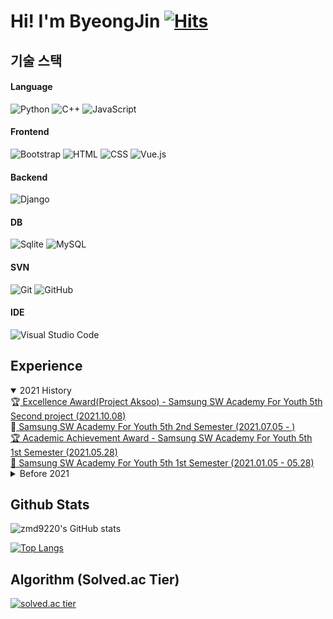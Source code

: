 # Hi! I'm ByeongJin [![Hits](https://hits.seeyoufarm.com/api/count/incr/badge.svg?url=https%3A%2F%2Fgithub.com%2Fzmd9220%2F&count_bg=%2379C83D&title_bg=%23555555&icon=&icon_color=%23E7E7E7&title=hits&edge_flat=false)](https://hits.seeyoufarm.com)



## 기술 스택

#### Language

![Python](https://img.shields.io/badge/-Python-05122A?style=flat&logo=python)&nbsp;![C++](https://img.shields.io/badge/-C++-05122A?style=flat&logo=C%2B%2B)&nbsp;![JavaScript](https://img.shields.io/badge/-JavaScript-05122A?style=flat&logo=javascript)&nbsp;

#### Frontend
![Bootstrap](https://img.shields.io/badge/-Bootstrap-05122A?style=flat&logo=bootstrap&logoColor=563D7C)&nbsp;![HTML](https://img.shields.io/badge/-HTML-05122A?style=flat&logo=HTML5)&nbsp;![CSS](https://img.shields.io/badge/-CSS-05122A?style=flat&logo=CSS3&logoColor=1572B6)&nbsp;![Vue.js](https://img.shields.io/badge/Vue.js-05122A?style=flat&logo=vuedotjs)


#### Backend
![Django](https://img.shields.io/badge/-Django-05122A?style=flat&logo=django&logoColor=092E20)&nbsp;

#### DB
![Sqlite](https://img.shields.io/badge/-SQLite-05122A?style=flat&logo=SQLite)&nbsp;![MySQL](https://img.shields.io/badge/-MySQL-05122A?style=flat&logo=MySQL)&nbsp;


#### SVN

![Git](https://img.shields.io/badge/-Git-05122A?style=flat&logo=git)&nbsp;![GitHub](https://img.shields.io/badge/-GitHub-05122A?style=flat&logo=github)&nbsp;

#### IDE
![Visual Studio Code](https://img.shields.io/badge/-Visual%20Studio%20Code-05122A?style=flat&logo=visual-studio-code&logoColor=007ACC)&nbsp;




## Experience

<details open>
<summary>2021 History</summary>
🏆<a href="https://youtu.be/yDOKTlCfik4"> Excellence Award(Project Aksoo) - Samsung SW Academy For Youth 5th Second project (2021.10.08)</a> <br/> 
📖<a href="https://www.ssafy.com/ksp/jsp/swp/swpMain.jsp"> Samsung SW Academy For Youth 5th 2nd Semester (2021.07.05 - )
<br/>
🏆 Academic Achievement Award - Samsung SW Academy For Youth 5th 1st Semester (2021.05.28)<br/> 
📖<a href="https://www.ssafy.com/ksp/jsp/swp/swpMain.jsp"> Samsung SW Academy For Youth 5th 1st Semester (2021.01.05 - 05.28)</a> <br/>
</details>
<details markdown="1">
<summary>Before 2021</summary>
<p>
📜 Bachelor of Inha University - Major : Japanese/Computer Science  (2020.08.21) <br/>
🏆 Excellence Award - Samsung BixbyCrew Hackathon (2019.11.23)<br/> 
</p>
</details>





## Github Stats

![zmd9220's GitHub stats](https://github-readme-stats.vercel.app/api?username=zmd9220&count_private=true)

[![Top Langs](https://github-readme-stats.vercel.app/api/top-langs/?username=zmd9220)](https://github.com/anuraghazra/github-readme-stats)





## Algorithm (Solved.ac Tier) 



[![solved.ac tier](http://mazassumnida.wtf/api/v2/generate_badge?boj=zmd9220)](https://solved.ac/zmd9220)





